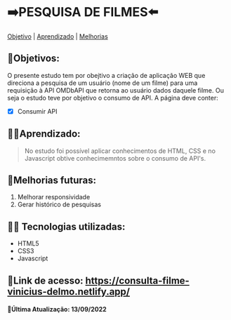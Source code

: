 # ➡️PESQUISA DE FILMES⬅️

[Objetivo](#Objetivo) |
[Aprendizado](#Aprendizado) |
[Melhorias](#Melhorias-futuras)

## 🎯Objetivos:
O presente estudo tem por obejtivo a criação de aplicação WEB que direciona a pesquisa de um usuário (nome de um filme) para uma requisição à API OMDbAPI que retorna ao usuário dados daquele filme. Ou seja o estudo teve por objetivo o consumo de API. A página deve conter:

- [x] Consumir API


## 👨‍🏫Aprendizado:
> No estudo foi possível aplicar conhecimentos de HTML, CSS e no Javascript obtive conhecimemntos sobre o consumo de API's.

## 🚀Melhorias futuras:

1. Melhorar responsividade 
2. Gerar histórico de pesquisas
    
## 👨‍💻 Tecnologias utilizadas:
* HTML5
* CSS3
* Javascript

## 🔗Link de acesso: **https://consulta-filme-vinicius-delmo.netlify.app/**
#### 🔄Última Atualização: 13/09/2022
  
